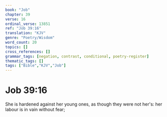 ```yaml
---
book: "Job"
chapter: 39
verse: 16
ordinal_verse: 13851
ref: "Job 39:16"
translation: "KJV"
genre: "Poetry/Wisdom"
word_count: 20
topics: []
cross_references: []
grammar_tags: [negation, contrast, conditional, poetry-register]
thematic_tags: []
tags: ["Bible","KJV","Job"]
---
```


# Job 39:16

She is hardened against her young ones, as though they were not her's: her labour is in vain without fear;
